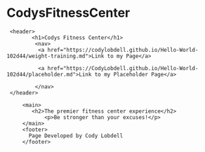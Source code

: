 # CodysFitnessCenter

<!DOCTYPE html>
<html>
  <head>
     <title>Codys Fitness Center</title>
  </head>
  <body>

     <header>
            <h1>Codys Fitness Center</h1>
             <nav>
              <a href="https://codylobdell.github.io/Hello-World-102d44/weight-training.md">Link to my Page</a>
              
              <a href="https://CodyLobdell.github.io/Hello-World-102d44/placeholder.md">Link to my Placeholder Page</a>

             </nav>   
     </header>

         <main>
            <h2>The premier fitness center experience</h2>
                <p>Be stronger than your excuses!</p>
         </main>
         <footer>
           Page Developed by Cody Lobdell
         </footer> 
  </body>

</html>